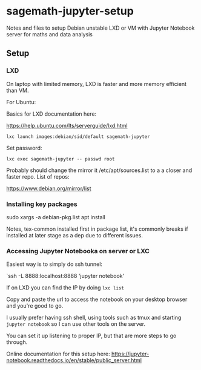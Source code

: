 # sagemath-jupyter-setup
Notes and files to setup Debian unstable LXD or VM with Jupyter Notebook server for maths and data analysis

## Setup

### LXD

On laptop with limited memory, LXD is faster and more memory efficient than VM.

For Ubuntu:

Basics for LXD documentation here:

https://help.ubuntu.com/lts/serverguide/lxd.html

`lxc launch images:debian/sid/default sagemath-jupyter`

Set password:

`lxc exec sagemath-jupyter -- passwd root`

Probably should change the mirror it /etc/apt/sources.list to a a closer
and faster repo. List of repos:

https://www.debian.org/mirror/list

### Installing key packages

sudo xargs -a debian-pkg.list apt install

Notes, tex-common installed first in package list, it's commonly breaks if
installed at later stage as a dep due to different issues. 

### Accessing Jupyter Notebooka on server or LXC

Easiest way is to simply do ssh tunnel:

`ssh -L 8888:localhost:8888 <ipaddress of server> 'jupyter notebook'

If on LXD you can find the IP by doing `lxc list`

Copy and paste the url to access the notebook on your desktop browser and
you're good to go.

I usually prefer having ssh shell, using tools such as tmux and starting
`jupyter notebook` so I can use other tools on the server.

You can set it up listening to proper IP, but that are more steps
to go through.

Online documentation for this setup here:
https://jupyter-notebook.readthedocs.io/en/stable/public_server.html
